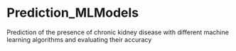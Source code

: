 # Prediction_MLModels
Prediction of the presence of chronic kidney disease with different machine learning algorithms and evaluating their accuracy
